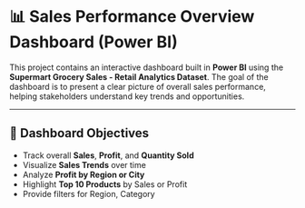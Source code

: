 # 📊 Sales Performance Overview Dashboard (Power BI)

This project contains an interactive dashboard built in **Power BI** using the **Supermart Grocery Sales - Retail Analytics Dataset**. The goal of the dashboard is to present a clear picture of overall sales performance, helping stakeholders understand key trends and opportunities.

---

## 🚀 Dashboard Objectives

- Track overall **Sales**, **Profit**, and **Quantity Sold**
- Visualize **Sales Trends** over time
- Analyze **Profit by Region or City**
- Highlight **Top 10 Products** by Sales or Profit
- Provide filters for Region, Category

